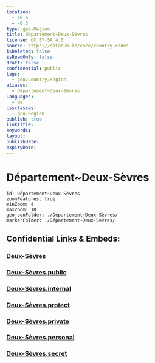 ```yaml
---
location:
  - 46.5
  - -0.3
type: geo-Region
title: Département~Deux-Sèvres
license: CC BY-SA 4.0
source: https://datahub.io/core/country-codes
isDeleted: false
isReadOnly: false
draft: false
confidential: public
tags:
  - geo/Country/Region
aliases:
  - Département~Deux-Sèvres
Languages:
  - de
cssclasses:
  - geo-Region
publish: true
linkTitle:
keywords:
layout:
publishDate:
expiryDate:
---
```


# Département~Deux-Sèvres

```leaflet
id: Département~Deux-Sèvres
zoomFeatures: true 
minZoom: 4 
maxZoom: 18
geojsonFolder: ./Département~Deux-Sèvres/
markerFolder: ./Département~Deux-Sèvres/
```


## Confidential Links & Embeds: 

### [Deux-Sèvres](/_Standards/Earth/Continent/Europe/Europe~West/France/regions~France/Nouvelle-Aquitaine/departments~Aquitaine/Deux-Sèvres.md) 

### [Deux-Sèvres.public](/_public/Earth/Continent/Europe/Europe~West/France/regions~France/Nouvelle-Aquitaine/departments~Aquitaine/Deux-Sèvres.public.md) 

### [Deux-Sèvres.internal](/_internal/Earth/Continent/Europe/Europe~West/France/regions~France/Nouvelle-Aquitaine/departments~Aquitaine/Deux-Sèvres.internal.md) 

### [Deux-Sèvres.protect](/_protect/Earth/Continent/Europe/Europe~West/France/regions~France/Nouvelle-Aquitaine/departments~Aquitaine/Deux-Sèvres.protect.md) 

### [Deux-Sèvres.private](/_private/Earth/Continent/Europe/Europe~West/France/regions~France/Nouvelle-Aquitaine/departments~Aquitaine/Deux-Sèvres.private.md) 

### [Deux-Sèvres.personal](/_personal/Earth/Continent/Europe/Europe~West/France/regions~France/Nouvelle-Aquitaine/departments~Aquitaine/Deux-Sèvres.personal.md) 

### [Deux-Sèvres.secret](/_secret/Earth/Continent/Europe/Europe~West/France/regions~France/Nouvelle-Aquitaine/departments~Aquitaine/Deux-Sèvres.secret.md)

